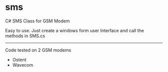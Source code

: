 # sms
C# SMS Class for GSM Modem

Easy to use.
Just create a windows form user Interface and call the methods in SMS.cs

-----------
Code tested on 2 GSM modems
- Ostent
- Wavecom

